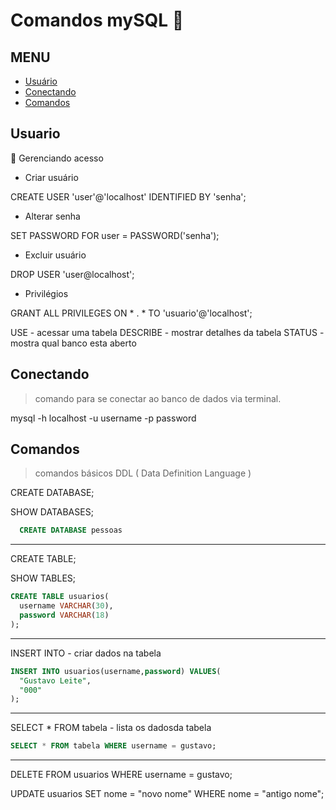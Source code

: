 # Comandos mySQL  :whale:

## MENU
- [Usuário](#-usuario)
- [Conectando](#-Conectando)
- [Comandos](#-Comandos)
## Usuario

:key: Gerenciando acesso

- Criar usuário

CREATE USER 'user'@'localhost' IDENTIFIED BY 'senha';

- Alterar senha

SET PASSWORD FOR user = PASSWORD('senha');

- Excluir usuário

DROP USER 'user@localhost';

- Privilégios

GRANT ALL PRIVILEGES ON * . * TO 'usuario'@'localhost';


USE - acessar uma tabela
DESCRIBE - mostrar detalhes da tabela
STATUS - mostra qual banco esta aberto

## Conectando

> comando para se conectar ao banco de dados via terminal.

mysql -h localhost -u username -p password


## Comandos

> comandos básicos DDL ( Data Definition Language )

CREATE DATABASE;

SHOW DATABASES;

```sql
  CREATE DATABASE pessoas
```
-----------------------------

CREATE TABLE;

SHOW TABLES;

```sql
CREATE TABLE usuarios(
  username VARCHAR(30),
  password VARCHAR(18)
);
```
-------------------------------
INSERT INTO - criar dados na tabela

```sql
INSERT INTO usuarios(username,password) VALUES(
  "Gustavo Leite", 
  "000"
);
```
-------------------------

SELECT * FROM tabela - lista os dadosda tabela

```sql 
SELECT * FROM tabela WHERE username = gustavo;
 ```
---------------------------

DELETE FROM usuarios WHERE username = gustavo;

UPDATE usuarios SET nome = "novo nome" WHERE nome = "antigo nome";
